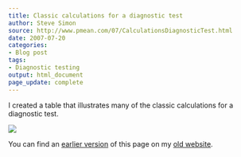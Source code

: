 ```yaml
---
title: Classic calculations for a diagnostic test
author: Steve Simon
source: http://www.pmean.com/07/CalculationsDiagnosticTest.html
date: 2007-07-20
categories:
- Blog post
tags:
- Diagnostic testing
output: html_document
page_update: complete
---
```


I created a table that illustrates many of the classic calculations for a diagnostic test.

<!---More--->

![](http://www.pmean.com/new-images/07/CalculationsDiagnosticTest01.gif)

You can find an [earlier version][sim1] of this page on my [old website][sim2].

[sim1]: http://www.pmean.com/07/CalculationsDiagnosticTest.html
[sim2]: http://www.pmean.com
